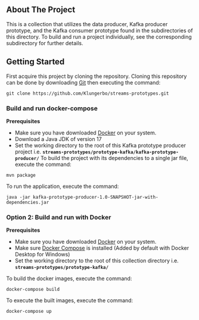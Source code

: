 ## About The Project
This is a collection that utilizes the data producer, Kafka producer prototype, and the Kafka consumer prototype found in the subdirectories of this directory. To build and run a project individually, see the corresponding subdirectory for further details.
## Getting Started
First acquire this project by cloning the repository. Cloning this repository can be done by downloading [Git](https://git-scm.com/) then executing the command:
```
git clone https://github.com/Klungerbo/streams-prototypes.git
```
### Build and run docker-compose 
**Prerequisites**
* Make sure you have downloaded [Docker](https://www.docker.com/) on your system.
* Download a Java JDK of version 17
* Set the working directory to the root of this Kafka prototype producer project i.e. **`streams-prototypes/prototype-kafka/kafka-prototype-producer/`**
  To build the project with its dependencies to a single jar file, execute the command:
```
mvn package
```
To run the application, execute the command:
```
java -jar kafka-prototype-producer-1.0-SNAPSHOT-jar-with-dependencies.jar 
```
### Option 2: Build and run with Docker
**Prerequisites**
* Make sure you have downloaded [Docker](https://www.docker.com/) on your system.
* Make sure [Docker Compose](https://docs.docker.com/compose/install/) is installed (Added by default with Docker Desktop for Windows)
* Set the working directory to the root of this collection directory i.e. **`streams-prototypes/prototype-kafka/`**

To build the docker images, execute the command:
```
docker-compose build
```

To execute the built images, execute the command:
```
docker-compose up
```
